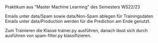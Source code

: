 Praktikum aus "Master Machine Learning" des Semesters WS22/23

Emails unter data/Spam sowie data/Non-Spam ablegen für Trainingsdaten
Emails unter data/Production werden für die Prediction am Ende genutzt.

Zum Trainieren die Klasse trainer.py ausführen,
danach lässt sich durch ausführen von spam-filter.py klassifizieren.